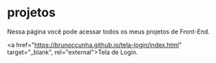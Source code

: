 # projetos
 Nessa página você pode acessar todos os meus projetos de Front-End.

 <a href="https://brunoccunha.github.io/tela-login/index.html" target="_blank", rel="external">Tela de Login.</a>
